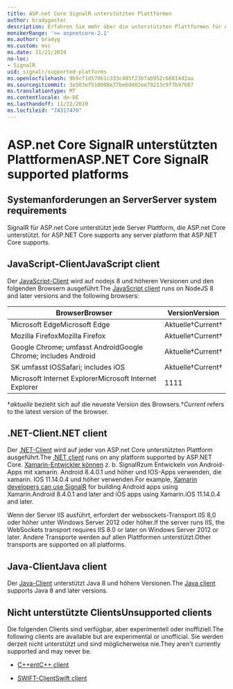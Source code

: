 ```yaml
---
title: ASP.net Core SignalR unterstützten Plattformen
author: bradygaster
description: Erfahren Sie mehr über die unterstützten Plattformen für ASP.net Core SignalR.
monikerRange: '>= aspnetcore-2.1'
ms.author: bradyg
ms.custom: mvc
ms.date: 11/21/2019
no-loc:
- SignalR
uid: signalr/supported-platforms
ms.openlocfilehash: 9b9cf1d57d61c333c485f23b7ab952c66814d2aa
ms.sourcegitcommit: 3e503ef510008e77be6dd82ee79213c9f7b97607
ms.translationtype: MT
ms.contentlocale: de-DE
ms.lasthandoff: 11/22/2019
ms.locfileid: "74317470"
---
```

# <a name="aspnet-core-opno-locsignalr-supported-platforms"></a><span data-ttu-id="8ee46-103">ASP.net Core SignalR unterstützten Plattformen</span><span class="sxs-lookup"><span data-stu-id="8ee46-103">ASP.NET Core SignalR supported platforms</span></span>

## <a name="server-system-requirements"></a><span data-ttu-id="8ee46-104">Systemanforderungen an Server</span><span class="sxs-lookup"><span data-stu-id="8ee46-104">Server system requirements</span></span>

SignalR<span data-ttu-id="8ee46-105"> für ASP.net Core unterstützt jede Server Plattform, die ASP.net Core unterstützt.</span><span class="sxs-lookup"><span data-stu-id="8ee46-105"> for ASP.NET Core supports any server platform that ASP.NET Core supports.</span></span>

## <a name="javascript-client"></a><span data-ttu-id="8ee46-106">JavaScript-Client</span><span class="sxs-lookup"><span data-stu-id="8ee46-106">JavaScript client</span></span>

<span data-ttu-id="8ee46-107">Der [JavaScript-Client](xref:signalr/javascript-client) wird auf nodejs 8 und höheren Versionen und den folgenden Browsern ausgeführt:</span><span class="sxs-lookup"><span data-stu-id="8ee46-107">The [JavaScript client](xref:signalr/javascript-client) runs on NodeJS 8 and later versions and the following browsers:</span></span>

| <span data-ttu-id="8ee46-108">Browser</span><span class="sxs-lookup"><span data-stu-id="8ee46-108">Browser</span></span>                         | <span data-ttu-id="8ee46-109">Version</span><span class="sxs-lookup"><span data-stu-id="8ee46-109">Version</span></span>         |
| ------------------------------- | --------------- |
| <span data-ttu-id="8ee46-110">Microsoft Edge</span><span class="sxs-lookup"><span data-stu-id="8ee46-110">Microsoft Edge</span></span>                  | <span data-ttu-id="8ee46-111">Aktuelle&dagger;</span><span class="sxs-lookup"><span data-stu-id="8ee46-111">Current&dagger;</span></span> |
| <span data-ttu-id="8ee46-112">Mozilla Firefox</span><span class="sxs-lookup"><span data-stu-id="8ee46-112">Mozilla Firefox</span></span>                 | <span data-ttu-id="8ee46-113">Aktuelle&dagger;</span><span class="sxs-lookup"><span data-stu-id="8ee46-113">Current&dagger;</span></span> |
| <span data-ttu-id="8ee46-114">Google Chrome; umfasst Android</span><span class="sxs-lookup"><span data-stu-id="8ee46-114">Google Chrome; includes Android</span></span> | <span data-ttu-id="8ee46-115">Aktuelle&dagger;</span><span class="sxs-lookup"><span data-stu-id="8ee46-115">Current&dagger;</span></span> |
| <span data-ttu-id="8ee46-116">SK umfasst IOS</span><span class="sxs-lookup"><span data-stu-id="8ee46-116">Safari; includes iOS</span></span>            | <span data-ttu-id="8ee46-117">Aktuelle&dagger;</span><span class="sxs-lookup"><span data-stu-id="8ee46-117">Current&dagger;</span></span> |
| <span data-ttu-id="8ee46-118">Microsoft Internet Explorer</span><span class="sxs-lookup"><span data-stu-id="8ee46-118">Microsoft Internet Explorer</span></span>     | <span data-ttu-id="8ee46-119">11</span><span class="sxs-lookup"><span data-stu-id="8ee46-119">11</span></span>              |

<span data-ttu-id="8ee46-120">&dagger;*aktuelle* bezieht sich auf die neueste Version des Browsers.</span><span class="sxs-lookup"><span data-stu-id="8ee46-120">&dagger;*Current* refers to the latest version of the browser.</span></span>

## <a name="net-client"></a><span data-ttu-id="8ee46-121">.NET-Client</span><span class="sxs-lookup"><span data-stu-id="8ee46-121">.NET client</span></span>

<span data-ttu-id="8ee46-122">Der [.NET-Client](xref:signalr/dotnet-client) wird auf jeder von ASP.net Core unterstützten Plattform ausgeführt.</span><span class="sxs-lookup"><span data-stu-id="8ee46-122">The [.NET client](xref:signalr/dotnet-client) runs on any platform supported by ASP.NET Core.</span></span> <span data-ttu-id="8ee46-123">[Xamarin-Entwickler können](https://github.com/aspnet/Announcements/issues/305) z. b. SignalRzum Entwickeln von Android-Apps mit xamarin. Android 8.4.0.1 und höher und IOS-Apps verwenden, die xamarin. IOS 11.14.0.4 und höher verwenden.</span><span class="sxs-lookup"><span data-stu-id="8ee46-123">For example, [Xamarin developers can use SignalR](https://github.com/aspnet/Announcements/issues/305) for building Android apps using Xamarin.Android 8.4.0.1 and later and iOS apps using Xamarin.iOS 11.14.0.4 and later.</span></span>

<span data-ttu-id="8ee46-124">Wenn der Server IIS ausführt, erfordert der websockets-Transport IIS 8,0 oder höher unter Windows Server 2012 oder höher.</span><span class="sxs-lookup"><span data-stu-id="8ee46-124">If the server runs IIS, the WebSockets transport requires IIS 8.0 or later on Windows Server 2012 or later.</span></span> <span data-ttu-id="8ee46-125">Andere Transporte werden auf allen Plattformen unterstützt.</span><span class="sxs-lookup"><span data-stu-id="8ee46-125">Other transports are supported on all platforms.</span></span>

## <a name="java-client"></a><span data-ttu-id="8ee46-126">Java-Client</span><span class="sxs-lookup"><span data-stu-id="8ee46-126">Java client</span></span>

<span data-ttu-id="8ee46-127">Der [Java-Client](xref:signalr/java-client) unterstützt Java 8 und höhere Versionen.</span><span class="sxs-lookup"><span data-stu-id="8ee46-127">The [Java client](xref:signalr/java-client) supports Java 8 and later versions.</span></span>

## <a name="unsupported-clients"></a><span data-ttu-id="8ee46-128">Nicht unterstützte Clients</span><span class="sxs-lookup"><span data-stu-id="8ee46-128">Unsupported clients</span></span>

<span data-ttu-id="8ee46-129">Die folgenden Clients sind verfügbar, aber experimentell oder inoffiziell.</span><span class="sxs-lookup"><span data-stu-id="8ee46-129">The following clients are available but are experimental or unofficial.</span></span> <span data-ttu-id="8ee46-130">Sie werden derzeit nicht unterstützt und sind möglicherweise nie.</span><span class="sxs-lookup"><span data-stu-id="8ee46-130">They aren't currently supported and may never be.</span></span>

* <span data-ttu-id="8ee46-131">[C++ent](https://github.com/aspnet/SignalR/tree/master/clients/cpp)</span><span class="sxs-lookup"><span data-stu-id="8ee46-131">[C++ client](https://github.com/aspnet/SignalR/tree/master/clients/cpp)</span></span>

* <span data-ttu-id="8ee46-132">[SWIFT-Client](https://github.com/moozzyk/SignalR-Client-Swift)</span><span class="sxs-lookup"><span data-stu-id="8ee46-132">[Swift client](https://github.com/moozzyk/SignalR-Client-Swift)</span></span>
